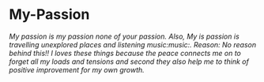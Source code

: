 # My-Passion
*My passion is my passion none of your passion.
Also, My is passion is travelling unexplored places and listening music:music:.
Reason: No reason behind this!! I loves these things because the peace connects me on to forget all my loads and tensions and second they also help me to think of positive improvement for my own growth.*




